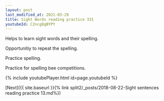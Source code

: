 ```yaml
---
layout: post
last_modified_at: 2021-03-29
title: Sight Words reading practice 331
youtubeId: C2ncg8gBYPY
---
```

 
 
Helps to learn sight words and their spelling.

Opportunitiy to repeat the spelling. 

Practice spelling. 
 
Practice for spelling bee competitions. 
 
{% include youtubePlayer.html id=page.youtubeId %}
 
 

[Next]({{ site.baseurl }}{% link  split2/_posts/2018-08-22-Sight sentences reading practice 13.md%})
 
